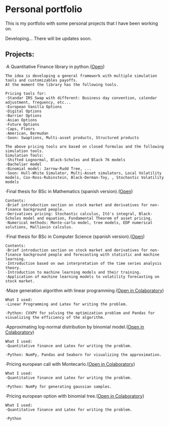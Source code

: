 # Personal portfolio
This is my portfolio with some personal projects that I have been working on.

Developing... There will be updates soon.
## Projects:
·A Quantitative Finance library in python.([Open](https://github.com/jorgelorenz/personal_portfolio/tree/main/QuantFinance))
~~~
The idea is developing a general framework with multiple simulation tools and customizables payoffs.
At the moment the library has the following tools.

Pricing tools for:
·Standar IRS Swap with different: Business day convention, calendar adjustment, frequency, etc...
·European Vanilla Options
·Digital Options
·Barrier Options
·Asian Options
·Future Options
·Caps, Floors
·American, Bermudan
·Soon: Swaptions, Multi-asset products, Structured products

The above pricing tools are based on closed formulas and the following simulation tools.
Simulation Tools:
·Shifted Lognormal, Black-Scholes and Black 76 models
·Bachelier model
·Binomial model: Jarrow-Rudd Tree, ...
·Soon: Hull-White Simulator, Multi-Asset simulators, Local Volatility models, Cox-Ross-Rubinstein, Black-Derman-Toy, , Stochastic Volatility models

~~~

·Final thesis for BSc in Mathematics (spanish version).([Open](https://github.com/jorgelorenz/personal_portfolio/blob/main/TFG%20final.pdf))
~~~
Contents:
·Brief introduction section on stock market and derivatives for non-finance background people.
·Derivatives pricing: Stochastic calculus, Itô's integral, Black-Scholes model and equation, Fundamental Theorem of asset pricing.
·Numerical methods: Monte-carlo model, tree models, EDP numerical solutions, Malliavin calculus. 
~~~

·Final thesis for BSc in Computer Science (spanish version).([Open](https://github.com/jorgelorenz/personal_portfolio/blob/main/TFG%20Inform%C3%A1tica%20final.pdf))
~~~
Contents:
·Brief introduction section on stock market and derivatives for non-finance background people and forecasting with statistic and machine learning.
·Introduction based on own interpretation of the time series analysis theory.
·Introduction to machine learning models and their training.
·Application of machine learning models to volatility forecasting on stock market.
~~~

·Maze generation algorithm with linear programming.([Open in Colaboratory](https://colab.research.google.com/drive/1X0ESau_97QNLvUhsdpZEg4a_zORWney9?usp=sharing))
~~~
What I used:
·Linear Programming and Latex for writing the problem.

·Python: CVXPY for solving the optimization problem and Pandas for visualizing the efficiency of the algorithm.
~~~

·Approximating log-normal distribution by binomial model.([Open in Colaboratory](https://colab.research.google.com/drive/1sKPsxRBTrLpTY_9qBMY5P2XkvhtLpepc?usp=sharing))
~~~
What I used:
·Quantitative finance and Latex for writing the problem.

·Python: NumPy, Pandas and Seaborn for visualizing the approximation.
~~~

·Pricing european call with Montecarlo.([Open in Colaboratory](https://colab.research.google.com/drive/1AW4opY1PghGt_sX2ysGtsAwgyT9kMgUH?usp=sharing))
~~~
What I used:
·Quantitative finance and Latex for writing the problem.

·Python: NumPy for generating gaussian samples.
~~~

·Pricing european option with binomial tree.([Open in Colaboratory](https://colab.research.google.com/drive/1EWTfCXkp4TiM3ghmd6sauk8wF6D-8rd1?usp=sharing))
~~~
What I used:
·Quantitative finance and Latex for writing the problem.

·Python
~~~

